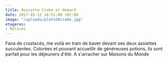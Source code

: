 ```yaml
---
title: Assiette Crabe et Homard
date: 2017-05-12 16:51:00 +02:00
image: "/uploads/plat%20crabe.jpg"
etageres:
- Délices
---
```


Fana de crustacés, me voilà en train de baver devant ses deux assiettes succulentes. Colorées et pouvant accueillir de généreuses potions, ils sont parfait pour les déjeuners d'été. A s'arracher sur Maisons du Monde